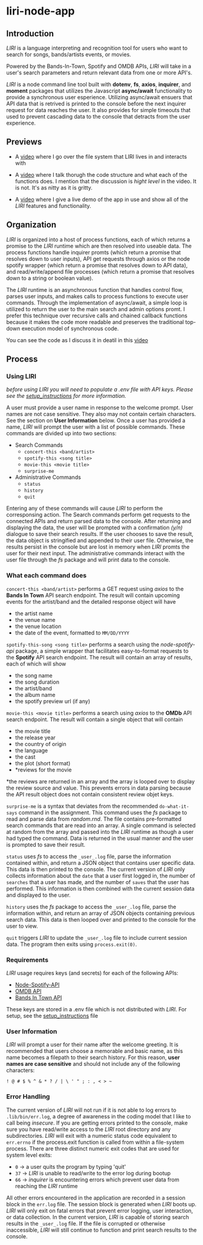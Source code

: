 # liri-node-app

## Introduction

_LIRI_ is a language interpreting and recognition tool for users who want to search for songs, bands/artists events, or movies.

Powered by the Bands-In-Town, Spotify and OMDB APIs, _LIRI_ will take in a user's search parameters and return relevant data from one or more API's.

_LIRI_ is a node command line tool built with **dotenv**, **fs**, **axios**, **inquirer**, and **moment** packages that utilizes the Javascript **async/await** functionality to provide a synchronous user esperience. Utilizing async/await ensuers that API data that is retrived is printed to the console before the next inquirer request for data reaches the user. It also provides for simple timeouts that used to prevent cascading data to the console that detracts from the user experience.

## Previews

- A [video](./assets/videos/liri-files.mp4) where I go over the file system that LIRI lives in and interacts with

- A [video](./assets/videos/liri-code.mp4) where I talk thorugh the code structure and what each of the functions does. I mention that the discussion is _hight level_ in the video. It is not. It's as nitty as it is gritty.

- A [video](./assets/videos/liri-node-app.mp4) where I give a live demo of the app in use and show all of the _LIRI_ features and functionality.

## Organization

_LIRI_ is organized into a host of process functions, each of which returns a promise to the _LIRI_ runtime which are then resolved into useable data. The process functions handle inquirer promts (which return a promise that resolves down to user inputs), API get requests through axios or the node spotify wrapper (which return a promise that resolves down to API data), and read/write/append file processes (which return a promise that resolves down to a string or boolean value).

The _LIRI_ runtime is an asynchronous function that handles control flow, parses user inputs, and makes calls to process functions to execute user commands. Through the implementation of async/await, a simple loop is utilized to return the user to the main search and admin options promt. I prefer this technique over recursive calls and chained callback functions because it makes the code more readable and preserves the traditional top-down execution model of synchronous code.

You can see the code as I discuss it in deatil in this [video](./.lib/assets/videos/liri-code.mp4)

## Process

### Using LIRI

_before using *LIRI* you will need to populate a .env file with API keys. Please see the [setup_instructions](./setup_instructions.md) for more information._

A user must provide a user name in response to the welcome prompt. User names are not case sensitive. They also may not contain certain characters. See the section on **User Information** below. Once a user has provided a name, _LIRI_ will prompt the user with a list of possible commands. These commands are divided up into two sections:

- Search Commands
  - `concert-this <band/artist>`
  - `spotify-this <song title>`
  - `movie-this <movie title>`
  - `surprise-me`
- Administrative Commands
  - `status`
  - `history`
  - `quit`

Entering any of these commands will cause _LIRI_ to perform the corresponsing action. The Search commands perform get requests to the connected APIs and return parsed data to the console. After returning and displaying the data, the user will be prompted with a confirmation _(y/n)_ dialogue to save their search results. If the user chooses to save the result, the data object is stringified and appended to their user file. Otherwise, the results persist in the console but are lost in memory when _LIRI_ promts the user for their next input. The administrative commands interact with the user file through the _fs_ package and will print data to the console.

### What each command does

`concert-this <band/artist>` performs a GET request using _axios_ to the **Bands In Town** API search endpoint. The result will contain upcoming events for the artist/band and the detailed response object will have

- the artist name
- the venue name
- the venue location
- the date of the event, formatted to `MM/DD/YYYY`

`spotify-this-song <song title>` performs a search using the _node-spotify-api_ package, a simple wrapper that facilitates easy-to-format requests to the **Spotify** API search endpoint. The result will contain an array of results, each of which will show

- the song name
- the song duration
- the artist/band
- the album name
- the spotify preview url (if any)

`movie-this <movie title>` performs a search using _axios_ to the **OMDb** API search endpoint. The result will contain a single object that will contain

- the movie title
- the release year
- the country of origin
- the language
- the cast
- the plot (short format)
- \*reviews for the movie

\*the reviews are returned in an array and the array is looped over to display the review source and value. This prevents errors in data parsing because the API result object does not contain consistent review objet keys.

`surprise-me` is a syntax that deviates from the recommended `do-what-it-says` command in the assignment. This command uses the _fs_ package to read and parse data from _random.rnd_. The file contains pre-formatted search commands that are read into an array. A single command is selected at random from the array and passed into the _LIRI_ runtime as though a user had typed the command. Data is returned in the usual manner and the user is prompted to save their result.

`status` uses _fs_ to access the `_user_.log` file, parse the information contained within, and return a JSON object that contains user specific data. This data is then printed to the console. The current version of _LIRI_ only collects information about the `date` that a user first logged in, the number of `searches` that a user has made, and the number of `saves` that the user has performed. This information is then combined with the current session data and displayed to the user.

`history` uses the _fs_ package to access the `_user_.log` file, parse the information within, and return an array of JSON objects containing previous search data. This data is then looped over and printed to the console for the user to view.

`quit` triggers _LIRI_ to update the `_user_.log` file to include current session data. The program then exits using `process.exit(0)`.

### Requirements

_LIRI_ usage requires keys (and secrets) for each of the following APIs:

- [Node-Spotify-API](https://www.npmjs.com/package/node-spotify-api)
- [OMDB API](http://www.omdbapi.com)
- [Bands In Town API](http://www.artists.bandsintown.com/bandsintown-api)

These keys are stored in a .env file which is not distributed with _LIRI_. For setup, see the [setup_instructions](./setup_instructions.md) file

### User Information

_LIRI_ will prompt a user for their name after the welcome greeting. It is recommended that users choose a memorable and basic name, as this name becomes a filepath to their search history. For this reason, **user names are case sensitive** and should not include any of the following characters:

`! @ # $ % ^ & * ? / | \ ' " ; : , < > ~`

### Error Handling

The current version of _LIRI_ will not run if it is not able to log errors to `.lib/bin/err.log`, a degree of awareness in the coding model that I like to call being _insecure_. If you are getting errors printed to the console, make sure you have read/write access to the _LIRI_ root directory and any subdirectories. _LIRI_ will exit with a numeric status code equivalent to `err.errno` if the process.exit function is called from within a file-system process. There are three distinct numeric exit codes that are used for system level exits:

- `0` -> a user quits the program by typing 'quit'
- `37` -> _LIRI_ is unable to read/write to the error log during bootup
- `66` -> _inquirer_ is encountering errors which prevent user data from reaching the _LIRI_ runtime

All other errors encountered in the application are recorded in a session block in the `err.log` file. The session block is generated when _LIRI_ boots up. _LIRI_ will only exit on fatal errors that prevent error logging, user interaction, or data collection. In the current version, _LIRI_ is capable of storing search results in the `_user_.log` file. If the file is corrupted or otherwise inaccessible, _LIRI_ will still continue to function and print search results to the console.

